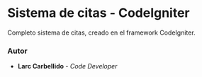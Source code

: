 # Sistema de citas - CodeIgniter

Completo sistema de citas, creado en el framework CodeIgniter.

### Autor
* **Larc Carbellido** - *Code Developer*
